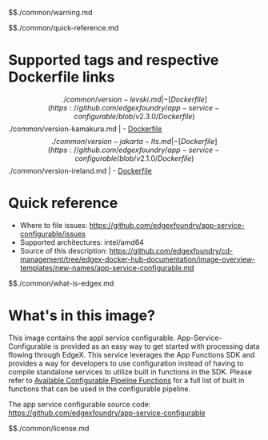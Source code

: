 $$./common/warning.md

$$./common/quick-reference.md

# Supported tags and respective Dockerfile links

$$./common/version-levski.md |
        - [Dockerfile](https://github.com/edgexfoundry/app-service-configurable/blob/v2.3.0/Dockerfile)
$$./common/version-kamakura.md |
        - [Dockerfile](https://github.com/edgexfoundry/app-service-configurable/blob/v2.2.0/Dockerfile)
$$./common/version-jakarta-lts.md |
        - [Dockerfile](https://github.com/edgexfoundry/app-service-configurable/blob/v2.1.0/Dockerfile)
$$./common/version-ireland.md |
        - [Dockerfile](https://github.com/edgexfoundry/app-service-configurable/blob/v2.0.0/Dockerfile)

# Quick reference

- Where to file issues: https://github.com/edgexfoundry/app-service-configurable/issues
- Supported architectures: intel/amd64
- Source of this description: https://github.com/edgexfoundry/cd-management/tree/edgex-docker-hub-documentation/image-overview-templates/new-names/app-service-configurable.md

$$./common/what-is-edgex.md

# What's in this image?

This image contains the appl service configurable. App-Service-Configurable is provided as an easy way to get started with processing data flowing through EdgeX. This service leverages the App Functions SDK and provides a way for developers to use configuration instead of having to compile standalone services to utilize built in functions in the SDK. Please refer to [Available Configurable Pipeline Functions](https://docs.edgexfoundry.org/2.0/microservices/application/AppServiceConfigurable/#available-configurable-pipeline-functions) for a full list of built in functions that can be used in the configurable pipeline.

The app service configurable source code: <https://github.com/edgexfoundry/app-service-configurable>

$$./common/license.md
